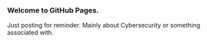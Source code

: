 ### Welcome to GitHub Pages.
Just posting for reminder. Mainly about Cybersecurity or something associated with.

